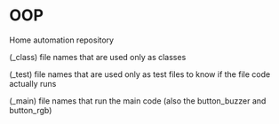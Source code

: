 # OOP
Home automation repository

(_class) file names that are used only as classes

(_test) file names that are used only as test files to know if the file code actually runs

(_main) file names that run the main code (also the button_buzzer and button_rgb)
